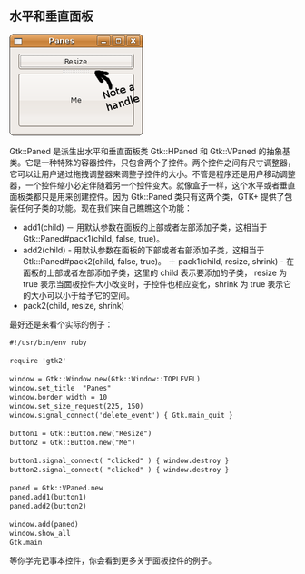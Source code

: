 ## 水平和垂直面板

![contwidg-hvpane](contwidg-hvpane.png)

Gtk::Paned 是派生出水平和垂直面板类 Gtk::HPaned 和 Gtk::VPaned 的抽象基类。它是一种特殊的容器控件，只包含两个子控件。两个控件之间有尺寸调整器，它可以让用户通过拖拽调整器来调整子控件的大小。不管是程序还是用户移动调整器，一个控件缩小必定伴随着另一个控件变大。就像盒子一样，这个水平或者垂直面板类都只是用来创建控件。因为 Gtk::Paned 类只有这两个类，GTK+ 提供了包装任何子类的功能。现在我们来自己瞧瞧这个功能：

+ add1(child) － 用默认参数在面板的上部或者左部添加子类，这相当于 Gtk::Paned#pack1(child, false, true)。
+ add2(child) - 用默认参数在面板的下部或者右部添加子类，这相当于 Gtk::Paned#pack2(child, false, true)。
＋ pack1(child, resize, shrink) - 在面板的上部或者左部添加子类，这里的 child 表示要添加的子类， resize 为 true 表示当面板控件大小改变时，子控件也相应变化，shrink 为 true 表示它的大小可以小于给予它的空间。
+ pack2(child, resize, shrink)

最好还是来看个实际的例子：

	#!/usr/bin/env ruby
	
	require 'gtk2'
	
	window = Gtk::Window.new(Gtk::Window::TOPLEVEL)
	window.set_title  "Panes"
	window.border_width = 10
	window.set_size_request(225, 150)
	window.signal_connect('delete_event') { Gtk.main_quit }
	
	button1 = Gtk::Button.new("Resize")
	button2 = Gtk::Button.new("Me")
	
	button1.signal_connect( "clicked" ) { window.destroy }
	button2.signal_connect( "clicked" ) { window.destroy }
	
	paned = Gtk::VPaned.new
	paned.add1(button1)
	paned.add2(button2)
	
	window.add(paned)
	window.show_all
	Gtk.main

等你学完记事本控件，你会看到更多关于面板控件的例子。
